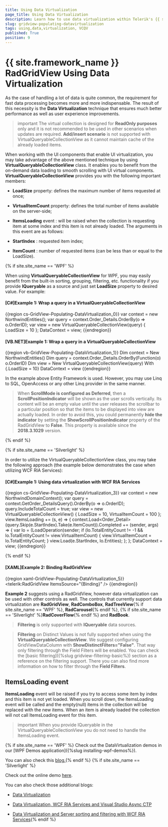 ```yaml
---
title: Using Data Virtualization
page_title: Using Data Virtualization
description: Learn how to use data virtualization within Telerik's {{ site.framework_name }} DataGrid that ensures much better performance as well as user experience improvements.
slug: gridview-populating-datavirtualization
tags: using,data,virtualization, VCQV
published: True
position: 9
---
```


# {{ site.framework_name }} RadGridView Using Data Virtualization

As the case of handling a lot of data is quite common, the requirement for fast data processing becomes more and more indispensable.  The result of this necessity is the __Data Virtualization__ technique that ensures much better performance as well as user experience improvements.

>important The virtual collection is designed for __ReadOnly purposes__ only and it is not recommended to be used in other scenarios when updates are required. __Add/insert scenario__ is not supported with VirtualQueryableCollectionView as it cannot maintain cache of the already loaded items. 

When working with the UI components that enable UI virtualization, you may take advantage of the above mentioned technique by using __VirtualQueryableCollectionView__ class. It enables you to benefit from the on-demand data loading to smooth scrolling with UI virtual components.
__VirtualQueryableCollectionView__ provides you with the following important members:

* __LoadSize__ property: defines the maximum number of items requested at once;
            
* __VirtualItemCount__ property: defines the total number of items available on the server-side;
            
* __ItemsLoading__ event : will be raised when the collection is requesting item at some index and this item is not already loaded. The arguments in this event are as follows:
             
* __StartIndex__ : requested item index;
                
* __ItemCount__ : number of requested items (can be less than or equal to the LoadSize).

{% if site.site_name == 'WPF' %}

When using __VirtualQueryableCollectionView__ for WPF, you may easily benefit from the built-in sorting, grouping, filtering, etc. functionality if you provide **IQueryable** as a source and just set **LoadSize** property to desired value. For example:

#### __[C#]Example 1: Wrap a query in a VirtualQueryableCollectionView__

{{region cs-GridView-Populating-DataVirtualization_0}}
	var context = new NorthwindEntities();
	var query = context.Order_Details.OrderBy(o => o.OrderID);
	var view = new VirtualQueryableCollectionView(query) { LoadSize = 10 };
	DataContext = view;
{{endregion}}

#### __[VB.NET]Example 1: Wrap a query in a VirtualQueryableCollectionView__

{{region vb-GridView-Populating-DataVirtualization_1}}
	Dim context = New NorthwindEntities()
	Dim query = context.Order_Details.OrderBy(Function(o) o.OrderID)
	Dim view = New VirtualQueryableCollectionView(query) With {.LoadSize = 10}
	DataContext = view
{{endregion}}

In the example above Entity Framework is used. However, you may use Linq to SQL, OpenAccess or any other Linq provider in the same manner.

>When __ScrollMode is configured as Deferred__, then a __ScrollPositionIndicator__ will be shown as the user scrolls vertically. Its content will be an empty value until the user releases the scrollbar to a particular position so that the items to be displayed into view are actually loaded. In order to avoid this, you could permanently __hide the indicator__ by setting the __ShowScrollPositionIndicator__ property of the RadGridView to __False__. This property is available since the __2018.3.1029__ version.

{% endif %}

{% if site.site_name == 'Silverlight' %}

In order to utilize the VirtualQueryableCollectionView class, you may take the following approach (the example below demonstrates the case when utilizing WCF RIA Services):

#### __[C#]Example 1: Using data virtualization with WCF RIA Services__

{{region cs-GridView-Populating-DataVirtualization_3}}
	var context = new NorthwindDomainContext();
	var query = context.GetOrder_DetailsQuery().OrderBy(o => o.OrderID);
	query.IncludeTotalCount = true;
	var view = new VirtualQueryableCollectionView() { LoadSize = 10, VirtualItemCount = 100 };
	view.ItemsLoading += (s, e) =>
	{
	    context.Load<Order_Detail>(query.Skip(e.StartIndex).Take(e.ItemCount)).Completed += (sender, args) =>
	    {
	        var lo = (LoadOperation)sender;
	        if (lo.TotalEntityCount != -1 && lo.TotalEntityCount != view.VirtualItemCount)
	        {
	            view.VirtualItemCount = lo.TotalEntityCount;
	        }
	        view.Load(e.StartIndex, lo.Entities);
	    };
	};
	DataContext = view;
{{endregion}}

{% endif %}

#### __[XAML]Example 2: Binding RadGridView__

{{region xaml-GridView-Populating-DataVirtualization_5}}
	<telerik:RadGridView ItemsSource="{Binding}" />
{{endregion}}

**Example 2** suggests using a RadGridView, however data virtualization can be used with other controls as well. The controls that currently support data virtualization are __RadGridView__, __RadComboBox__, __RadTreeView__{% if site.site_name == 'WPF' %}, __RadCarousel__{% endif %}, {% if site.site_name == 'Silverlight' %}__RadCoverFlow__{% endif %} and __RadBook__.

>**Filtering** is only supported with **IQueryable** data sources.

>**Filtering** on Distinct Values is not fully supported when using the **VirtualQueryableCollectionView**. We suggest configuring GridViewDataColumn with __ShowDistinctFilters="False"__. That way only filtering through the Field Filters will be enabled. You can check the [basic filtering]({%slug gridview-filtering-basic%}) section as a reference on the filtering support. There you can also find more information on how to filter through the __Field Filters__.         

## ItemsLoading event
__ItemsLoading__ event will be raised if you try to access some item by index and this item is not yet loaded. When you scroll down, the ItemsLoading event will be called and the empty(null) items in the collection will be replaced with the new items. When an item is already loaded the collection will not call ItemsLoading event for this item.
        
>important When you provide IQueryable in the VirtualQueryableCollectionView you do not need to handle the ItemsLoading event.
               
{% if site.site_name == 'WPF' %}
Check out the DataVirtualization demos in our [WPF Demos application]({%slug installing-wpf-demos%}).

You can also check this [blog.](http://blogs.telerik.com/vladimirenchev/posts/10-10-20/data-virtualization-for-your-silverlight-and-wpf-applications.aspx){% endif %}
{% if site.site_name == 'Silverlight' %}

Check out the online demo [here](https://demos.telerik.com/silverlight/#DataVirtualization/FirstLook).

You can also check those additional blogs:

* [Data Virtualization](http://blogs.telerik.com/vladimirenchev/posts/10-10-20/data-virtualization-for-your-silverlight-and-wpf-applications.aspx)

* [Data Virtualization, WCF RIA Services and Visual Studio Async CTP](http://blogs.telerik.com/vladimirenchev/posts/11-04-18/telerik-data-virtualization-wcf-ria-services-and-visual-studio-async-ctp.aspx)

* [Data Virtualization and Server sorting and filtering with WCF RIA Services](http://blogs.telerik.com/vladimirenchev/posts/10-12-09/server-sorting-and-filtering-with-wcf-ria-services-and-telerik-data-virtualization-for-silverlight.aspx){% endif %}



